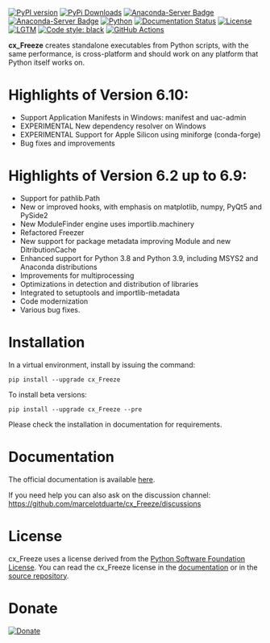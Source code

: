 [![PyPI version](https://img.shields.io/pypi/v/cx_Freeze)](https://pypi.org/project/cx-freeze/)
[![PyPi Downloads](https://img.shields.io/pypi/dm/cx_Freeze)](https://pypistats.org/packages/cx-freeze)
[![Anaconda-Server Badge](https://anaconda.org/conda-forge/cx_freeze/badges/version.svg)](https://anaconda.org/conda-forge/cx_freeze)
[![Anaconda-Server Badge](https://anaconda.org/conda-forge/cx_freeze/badges/downloads.svg)](https://anaconda.org/conda-forge/cx_freeze)
[![Python](https://img.shields.io/pypi/pyversions/cx-freeze)](https://www.python.org/)
[![Documentation Status](https://readthedocs.org/projects/cx-freeze/badge/?version=latest)](https://cx-freeze.readthedocs.io/en/latest/?badge=latest)
[![License](https://img.shields.io/pypi/l/cx_Freeze.svg)](https://pypi.org/project/cx-Freeze/)
[![LGTM](https://img.shields.io/lgtm/grade/python/g/marcelotduarte/cx_Freeze.svg?logo=lgtm&logoWidth=18)](https://lgtm.com/projects/g/marcelotduarte/cx_Freeze)
[![Code style: black](https://img.shields.io/badge/code%20style-black-000000.svg)](https://github.com/psf/black)
[![GitHub Actions](https://github.com/marcelotduarte/cx_Freeze/workflows/Build%20wheel/badge.svg)](https://github.com/marcelotduarte/cx_Freeze/actions)


**cx\_Freeze** creates standalone executables from Python scripts, with the same
performance, is cross-platform and should work on any platform that Python
itself works on.

# Highlights of Version 6.10:
- Support Application Manifests in Windows: manifest and uac-admin
- EXPERIMENTAL New dependency resolver on Windows
- EXPERIMENTAL Support for Apple Silicon using miniforge (conda-forge)
- Bug fixes and improvements

# Highlights of Version 6.2 up to 6.9:
- Support for pathlib.Path
- New or improved hooks, with emphasis on matplotlib, numpy, PyQt5 and PySide2
- New ModuleFinder engine uses importlib.machinery
- Refactored Freezer
- New support for package metadata improving Module and new DitributionCache
- Enhanced support for Python 3.8 and Python 3.9, including MSYS2 and Anaconda distributions
- Improvements for multiprocessing
- Optimizations in detection and distribution of libraries
- Integrated to setuptools and importlib-metadata
- Code modernization
- Various bug fixes.

# Installation

In a virtual environment, install by issuing the command:

```
pip install --upgrade cx_Freeze
```

To install beta versions:
```
pip install --upgrade cx_Freeze --pre
```

Please check the installation in documentation for requirements.

# Documentation

The official documentation is available
[here](https://cx-freeze.readthedocs.io).

If you need help you can also ask on the discussion channel:
https://github.com/marcelotduarte/cx_Freeze/discussions

# License

cx\_Freeze uses a license derived from the
[Python Software Foundation License](https://www.python.org/psf/license).
You can read the cx\_Freeze license in the
[documentation](https://cx-freeze.readthedocs.io/en/latest/license.html)
or in the [source repository](doc/src/license.rst).

# Donate

[![Donate](https://www.paypalobjects.com/en_US/i/btn/btn_donateCC_LG.gif)](https://www.paypal.com/donate?business=8QXQTXWHPXZZE&item_name=cx-freeze+developer&currency_code=BRL)
